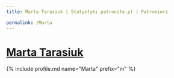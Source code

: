 ```yaml
---
title: Marta Tarasiuk | Statystyki patronite.pl | Patromierz

permalink: /Marta
---
```


# [Marta Tarasiuk](https://patronite.pl/Marta)

{% include profile.md name="Marta" prefix="m" %}
